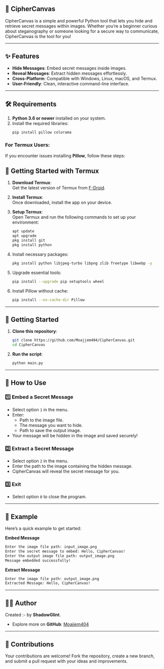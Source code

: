## 🌟 **CipherCanvas**  

CipherCanvas is a simple and powerful Python tool that lets you hide and retrieve secret messages within images. Whether you’re a beginner curious about steganography or someone looking for a secure way to communicate, CipherCanvas is the tool for you!  

---

## ✨ Features  
- **Hide Messages**: Embed secret messages inside images.  
- **Reveal Messages**: Extract hidden messages effortlessly.  
- **Cross-Platform**: Compatible with Windows, Linux, macOS, and Termux.  
- **User-Friendly**: Clean, interactive command-line interface.  

---

## 🛠️ Requirements  

1. **Python 3.6 or newer** installed on your system.  
2. Install the required libraries:  
   ```bash
   pip install pillow colorama
   ```  

### For Termux Users:  
If you encounter issues installing **Pillow**, follow these steps:  

## 🚀 Getting Started with Termux  

1. **Download Termux**:  
   Get the latest version of Termux from [F-Droid]([https://f-droid.org/](https://f-droid.org/en/packages/com.termux/)).  

2. **Install Termux**:  
   Once downloaded, install the app on your device.  

3. **Setup Termux**:  
   Open Termux and run the following commands to set up your environment:  
   ```bash
   apt update  
   apt upgrade  
   pkg install git  
   pkg install python  
   ```  



1. Install necessary packages:  
   ```bash
   pkg install python libjpeg-turbo libpng zlib freetype libwebp -y
   ```  

2. Upgrade essential tools:  
   ```bash
   pip install --upgrade pip setuptools wheel
   ```  

3. Install Pillow without cache:  
   ```bash
   pip install --no-cache-dir Pillow
   ```  

--- 


## 🚀 Getting Started  

1. **Clone this repository**:  
   ```bash
   git clone https://github.com/Moajjem404/CipherCanvas.git
   cd CipherCanvas
   ```  

2. **Run the script**:  
   ```bash
   python main.py
   ```  

---

## 📖 How to Use  

### 1️⃣ Embed a Secret Message  
- Select option `1` in the menu.  
- Enter:  
  - Path to the image file.  
  - The message you want to hide.  
  - Path to save the output image.  
- Your message will be hidden in the image and saved securely!  

### 2️⃣ Extract a Secret Message  
- Select option `2` in the menu.  
- Enter the path to the image containing the hidden message.  
- CipherCanvas will reveal the secret message for you.  

### 3️⃣ Exit  
- Select option `0` to close the program.  

---

## 📄 Example  

Here’s a quick example to get started:  

**Embed Message**  
```bash  
Enter the image file path: input_image.png  
Enter the secret message to embed: Hello, CipherCanvas!  
Enter the output image file path: output_image.png  
Message embedded successfully!  
```  

**Extract Message**  
```bash  
Enter the image file path: output_image.png  
Extracted Message: Hello, CipherCanvas!  
```  

---

## 👨‍💻 Author  

Created :- by **ShadowGlint**.  
- Explore more on **GitHub**: [Moajjem404](https://github.com/Moajjem404)  

---

## 🌟 Contributions  

Your contributions are welcome! Fork the repository, create a new branch, and submit a pull request with your ideas and improvements.  



